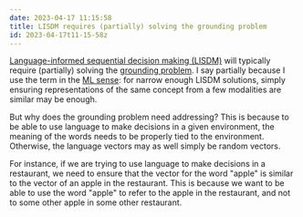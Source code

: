 ```yaml
---
date: 2023-04-17 11:15:58
title: LISDM requires (partially) solving the grounding problem
id: 2023-04-17t11-15-58z
---
```


[Language-informed sequential decision making (LISDM)](./2023-04-11t15-01-36z.md)
will typically require (partially) solving the
[grounding problem](./2021-12-19t17-55-55z.md). I say partially because I use
the term in the [ML sense](./2023-04-17t11-31-04z.md): for narrow enough LISDM
solutions, simply ensuring representations of the same concept from a few
modalities are similar may be enough.

But why does the grounding problem need addressing? This is because to be able
to use language to make decisions in a given environment, the meaning of the
words needs to be properly tied to the environment. Otherwise, the language
vectors may as well simply be random vectors.

For instance, if we are trying to use language to make decisions in a
restaurant, we need to ensure that the vector for the word "apple" is similar to
the vector of an apple in the restaurant. This is because we want to be able to
use the word "apple" to refer to the apple in the restaurant, and not to some
other apple in some other restaurant.
